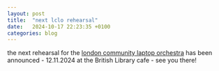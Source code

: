 ```yaml
---
layout: post
title:  "next lclo rehearsal"
date:   2024-10-17 22:23:35 +0100
categories: blog
---
```


the next rehearsal for the [london community laptop orchestra][lclo] has been announced - 12.11.2024 at the British Library cafe - see you there!


[lclo]: https://lclo.otherkat.com/